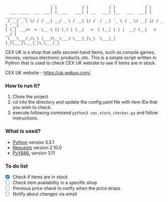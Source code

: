 ```
                     _             _           _               _
                    | |           | |         | |             | |
  ___ _____  __  ___| |_ ___   ___| | __   ___| |__   ___  ___| | _____ _ __
 / __/ _ \ \/ / / __| __/ _ \ / __| |/ /  / __| '_ \ / _ \/ __| |/ / _ \ '__|
| (_|  __/>  <  \__ \ || (_) | (__|   <  | (__| | | |  __/ (__|   <  __/ |
 \___\___/_/\_\ |___/\__\___/ \___|_|\_\  \___|_| |_|\___|\___|_|\_\___|_|

```
CEX UK is a shop that sells second-hand items, such as console games, movies, various electronic products, etc.
This is a simple script written in Python that is used to check CEX UK website to see if items are in stock.

CEX UK website - https://uk.webuy.com/

### How to run it?
1. Clone the project
2. cd into the directory and update the config.yaml file with item IDs that you wish to check.
3. execute following command `python3 cex_stock_checker.py` and follow instructions.

### What is used?
- [Python] version 3.5.1
- [Requests] version 2.10.0
- [PyYAML] version 3.11

### To do list
- [x] Check if items are in stock
- [ ] Check item availability in a specific shop
- [ ] Previous price check to notify when the price drops.
- [ ] Notify about changes via email

[Python]: <https://www.python.org/>
[PyYAML]: <http://pyyaml.org/>
[Requests]: <http://docs.python-requests.org/en/master/>
